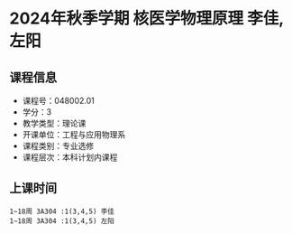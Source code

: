 # 2024年秋季学期 核医学物理原理 李佳, 左阳






## 课程信息

- 课程号：048002.01
- 学分：3
- 教学类型：理论课
- 开课单位：工程与应用物理系
- 课程类别：专业选修
- 课程层次：本科计划内课程

## 上课时间

```
1~18周 3A304 :1(3,4,5) 李佳
1~18周 3A304 :1(3,4,5) 左阳
```

